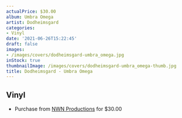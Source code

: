 ```yaml
---
actualPrice: $30.00
album: Umbra Omega
artist: Dodheimsgard
categories:
- Vinyl
date: '2021-06-26T15:22:45'
draft: false
images:
- /images/covers/dodheimsgard-umbra_omega.jpg
inStock: true
thumbnailImage: /images/covers/dodheimsgard-umbra_omega-thumb.jpg
title: Dodheimsgard - Umbra Omega
---
```


## Vinyl
* Purchase from [NWN Productions](http://shop.nwnprod.com/index.php?route=product/product&path=75&product_id=11787&sort=pd.name&order=ASC) for $30.00
